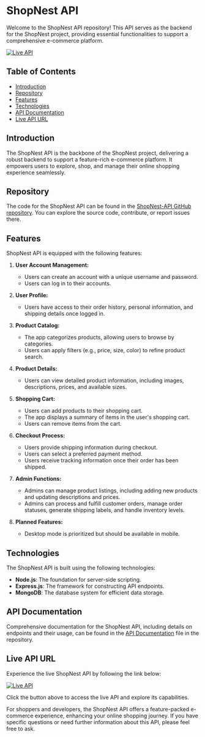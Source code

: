 # ShopNest API

Welcome to the ShopNest API repository! This API serves as the backend for the ShopNest project, providing essential functionalities to support a comprehensive e-commerce platform.

[![Live API](https://img.shields.io/badge/-Live%20API-brightgreen?style=for-the-badge)](https://shopnest-api.onrender.com/)

## Table of Contents
- [Introduction](#introduction)
- [Repository](#repository)
- [Features](#features)
- [Technologies](#technologies)
- [API Documentation](#api-documentation)
- [Live API URL](#live-api-url)

## Introduction

The ShopNest API is the backbone of the ShopNest project, delivering a robust backend to support a feature-rich e-commerce platform. It empowers users to explore, shop, and manage their online shopping experience seamlessly.

## Repository

The code for the ShopNest API can be found in the [ShopNest-API GitHub repository](https://github.com/urssanjaysingh/ShopNest-API). You can explore the source code, contribute, or report issues there.

## Features

ShopNest API is equipped with the following features:

1. **User Account Management:**
    - Users can create an account with a unique username and password.
    - Users can log in to their accounts.

2. **User Profile:**
    - Users have access to their order history, personal information, and shipping details once logged in.

3. **Product Catalog:**
    - The app categorizes products, allowing users to browse by categories.
    - Users can apply filters (e.g., price, size, color) to refine product search.

4. **Product Details:**
    - Users can view detailed product information, including images, descriptions, prices, and available sizes.

5. **Shopping Cart:**
    - Users can add products to their shopping cart.
    - The app displays a summary of items in the user's shopping cart.
    - Users can remove items from the cart.

6. **Checkout Process:**
    - Users provide shipping information during checkout.
    - Users can select a preferred payment method.
    - Users receive tracking information once their order has been shipped.

7. **Admin Functions:**
    - Admins can manage product listings, including adding new products and updating descriptions and prices.
    - Admins can process and fulfill customer orders, manage order statuses, generate shipping labels, and handle inventory levels.

8. **Planned Features:**
    - Desktop mode is prioritized but should be available in mobile.

## Technologies

The ShopNest API is built using the following technologies:
- **Node.js**: The foundation for server-side scripting.
- **Express.js**: The framework for constructing API endpoints.
- **MongoDB**: The database system for efficient data storage.

## API Documentation

Comprehensive documentation for the ShopNest API, including details on endpoints and their usage, can be found in the [API Documentation](API_DOCS.md) file in the repository.

## Live API URL

Experience the live ShopNest API by following the link below:

[![Live API](https://img.shields.io/badge/-Live%20API-brightgreen?style=for-the-badge)](https://shopnest-api.onrender.com/)

Click the button above to access the live API and explore its capabilities.

For shoppers and developers, the ShopNest API offers a feature-packed e-commerce experience, enhancing your online shopping journey. If you have specific questions or need further information about this API, please feel free to ask.

